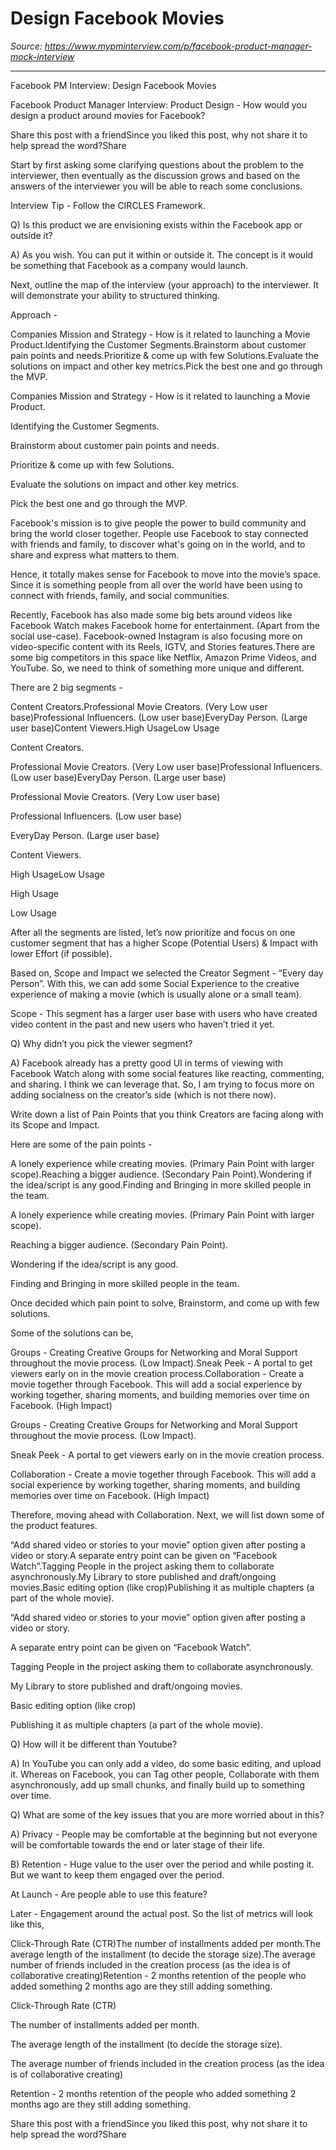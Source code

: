 # Design Facebook Movies

*Source: https://www.mypminterview.com/p/facebook-product-manager-mock-interview*

---

Facebook PM Interview: Design Facebook Movies

Facebook Product Manager Interview: Product Design - How would you design a product around movies for Facebook?

Share this post with a friendSince you liked this post, why not share it to help spread the word?Share



Start by first asking some clarifying questions about the problem to the interviewer, then eventually as the discussion grows and based on the answers of the interviewer you will be able to reach some conclusions. 

Interview Tip -  Follow the CIRCLES Framework.

Q) Is this product we are envisioning exists within the Facebook app or outside it?

A) As you wish. You can put it within or outside it. The concept is it would be something that Facebook as a company would launch.



Next, outline the map of the interview (your approach) to the interviewer. It will demonstrate your ability to structured thinking.



Approach - 



Companies Mission and Strategy - How is it related to launching a Movie Product.Identifying the Customer Segments.Brainstorm about customer pain points and needs.Prioritize & come up with few Solutions.Evaluate the solutions on impact and other key metrics.Pick the best one and go through the MVP.

Companies Mission and Strategy - How is it related to launching a Movie Product.

Identifying the Customer Segments.

Brainstorm about customer pain points and needs.

Prioritize & come up with few Solutions.

Evaluate the solutions on impact and other key metrics.

Pick the best one and go through the MVP.







Facebook's mission is to give people the power to build community and bring the world closer together. People use Facebook to stay connected with friends and family, to discover what's going on in the world, and to share and express what matters to them.

Hence, it totally makes sense for Facebook to move into the movie’s space. Since it is something people from all over the world have been using to connect with friends, family, and social communities. 

Recently, Facebook has also made some big bets around videos like Facebook Watch makes Facebook home for entertainment. (Apart from the social use-case). Facebook-owned Instagram is also focusing more on video-specific content with its Reels, IGTV, and Stories features.There are some big competitors in this space like Netflix, Amazon Prime Videos, and YouTube. So, we need to think of something more unique and different.







There are 2 big segments - 

Content Creators.Professional Movie Creators. (Very Low user base)Professional Influencers. (Low user base)EveryDay Person. (Large user base)Content Viewers.High UsageLow Usage

Content Creators.

Professional Movie Creators. (Very Low user base)Professional Influencers. (Low user base)EveryDay Person. (Large user base)

Professional Movie Creators. (Very Low user base)

Professional Influencers. (Low user base)

EveryDay Person. (Large user base)

Content Viewers.

High UsageLow Usage

High Usage

Low Usage



After all the segments are listed, let’s now prioritize and focus on one customer segment that has a higher Scope (Potential Users) & Impact with lower Effort (if possible).

Based on, Scope and Impact we selected the Creator Segment - “Every day Person”. With this, we can add some Social Experience to the creative experience of making a movie (which is usually alone or a small team).

Scope - This segment has a larger user base with users who have created video content in the past and new users who haven’t tried it yet. 



Q) Why didn’t you pick the viewer segment?

A) Facebook already has a pretty good UI in terms of viewing with Facebook Watch along with some social features like reacting, commenting, and sharing. I think we can leverage that. So, I am trying to focus more on adding socialness on the creator’s side (which is not there now).







Write down a list of Pain Points that you think Creators are facing along with its Scope and Impact.

Here are some of the pain points - 

A lonely experience while creating movies. (Primary Pain Point with larger scope).Reaching a bigger audience. (Secondary Pain Point).Wondering if the idea/script is any good.Finding and Bringing in more skilled people in the team.

A lonely experience while creating movies. (Primary Pain Point with larger scope).

Reaching a bigger audience. (Secondary Pain Point).

Wondering if the idea/script is any good.

Finding and Bringing in more skilled people in the team.









Once decided which pain point to solve, Brainstorm, and come up with few solutions.

Some of the solutions can be,

Groups - Creating Creative Groups for Networking and Moral Support throughout the movie process. (Low Impact).Sneak Peek - A portal to get viewers early on in the movie creation process.Collaboration - Create a movie together through Facebook. This will add a social experience by working together, sharing moments, and building memories over time on Facebook. (High Impact)

Groups - Creating Creative Groups for Networking and Moral Support throughout the movie process. (Low Impact).

Sneak Peek - A portal to get viewers early on in the movie creation process.

Collaboration - Create a movie together through Facebook. This will add a social experience by working together, sharing moments, and building memories over time on Facebook. (High Impact)



Therefore, moving ahead with Collaboration. Next, we will list down some of the product features.







“Add shared video or stories to your movie” option given after posting a video or story.A separate entry point can be given on “Facebook Watch”.Tagging People in the project asking them to collaborate asynchronously.My Library to store published and draft/ongoing movies.Basic editing option (like crop)Publishing it as multiple chapters (a part of the whole movie).

“Add shared video or stories to your movie” option given after posting a video or story.

A separate entry point can be given on “Facebook Watch”.

Tagging People in the project asking them to collaborate asynchronously.

My Library to store published and draft/ongoing movies.

Basic editing option (like crop)

Publishing it as multiple chapters (a part of the whole movie).

Q) How will it be different than Youtube?

A) In YouTube you can only add a video, do some basic editing, and upload it. Whereas on Facebook, you can Tag other people, Collaborate with them asynchronously, add up small chunks, and finally build up to something over time. 







Q) What are some of the key issues that you are more worried about in this?



A) Privacy - People may be comfortable at the beginning but not everyone will be comfortable towards the end or later stage of their life.

B) Retention - Huge value to the user over the period and while posting it. But we want to keep them engaged over the period.







At Launch - Are people able to use this feature?

Later - Engagement around the actual post. So the list of metrics will look like this,

Click-Through Rate (CTR)The number of installments added per month.The average length of the installment (to decide the storage size).The average number of friends included in the creation process (as the idea is of collaborative creating)Retention - 2 months retention of the people who added something 2 months ago are they still adding something.

Click-Through Rate (CTR)

The number of installments added per month.

The average length of the installment (to decide the storage size).

The average number of friends included in the creation process (as the idea is of collaborative creating)

Retention - 2 months retention of the people who added something 2 months ago are they still adding something.



Share this post with a friendSince you liked this post, why not share it to help spread the word?Share